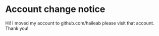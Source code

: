 # Account change notice

Hi! I moved my account to github.com/haileab
please visit that account. Thank you!
